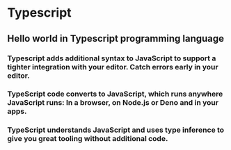 # Typescript
## Hello world in Typescript programming language

### Typescript adds additional syntax to JavaScript to support a tighter integration with your editor. Catch errors early in your editor.

### TypeScript code converts to JavaScript, which runs anywhere JavaScript runs: In a browser, on Node.js or Deno and in your apps.

### TypeScript understands JavaScript and uses type inference to give you great tooling without additional code.